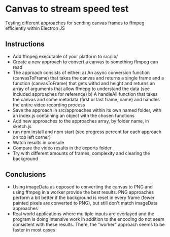 # Canvas to stream speed test

Testing different approaches for sending canvas frames to ffmpeg efficiently within Electron JS

## Instructions

- Add ffmpeg executable of your platform to src/lib/
- Create a new approach to convert a canvas to something ffmpeg can read
- The approach consists of either:
  a) An async conversion function (canvasToFrame) that takes the canvas and returns a single frame and a function (canvasToFrame) that gets withd and height and returns an array of arguments that allow ffmepg to understand the data (see included approaches for reference)
  b) A handleAll function that takes the canvas and some metadata (first or last frame, name) and handles the entire video recording process
- Save the approach in src/approaches within its own named folder, with an index.js containing an object with the chosen functions
- Add new approaches to the approaches array, by folder name, in sketch.js
- run npm install and npm start (see progress percent for each approach on top left corner)
- Watch results in console
- Compare the video results in the exports folder
- Try with different amounts of frames, complexity and clearing the background

## Conclusions

- Using imageData as opposed to converting the canvas to PNG and using ffmpeg in a worker provide the best results. PNG approaches perform a bit better if the background is reset in every frame (fewer painted pixels are converted to PNG), but still don't match imageData approaches
- Real world applications where multiple inputs are overlayed and the program is doing intensive work in addition to the encoding do not seem consistent with these results. There, the "worker" approach seems to be faster in most cases
